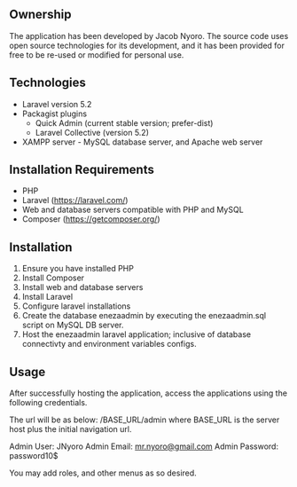 ## Ownership
The application has been developed by Jacob Nyoro. 
The source code uses open source technologies for its development, and it has been provided for free to be re-used or modified for personal use.

## Technologies
* Laravel version 5.2
* Packagist plugins 
  - Quick Admin (current stable version; prefer-dist)
  - Laravel Collective (version 5.2)
* XAMPP server - MySQL database server, and Apache web server

## Installation Requirements
* PHP
* Laravel (https://laravel.com/)
* Web and database servers compatible with PHP and MySQL
* Composer (https://getcomposer.org/)

## Installation
1. Ensure you have installed PHP
2. Install Composer
3. Install web and database servers
4. Install Laravel
5. Configure laravel installations
6. Create the database enezaadmin by executing the enezaadmin.sql script on MySQL DB server.
7. Host the enezaadmin laravel application; inclusive of database connectivty and environment variables configs.

## Usage
After successfully hosting the application, access the applications using the following credentials.

The url will be as below:
/BASE_URL/admin where BASE_URL is the server host plus the initial navigation url.

Admin User: JNyoro
Admin Email: mr.nyoro@gmail.com
Admin Password: password10$

You may add roles, and other menus as so desired.

